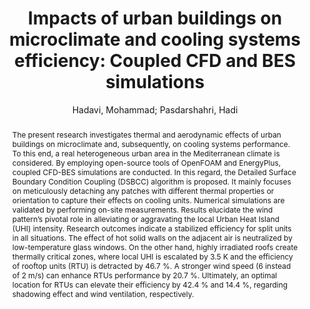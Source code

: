 ---
layout: technique
title: "Impacts of urban buildings on microclimate and cooling systems efficiency: Coupled CFD and BES simulations"
classifications:
    system_type: "False"
    technique: "False"
    design_study: "False"
    evaluation: "False"
    data: "False"
    analysis: "True"
    generation: "True"
    curation_and_transformation: "False"
    management: "False"
    modeling: "True"
    urban_analysis: "True"
    visualization: "False"
    sunlight_access: "False"
    wind_ventilation: "True"
    view_impact: "False"
    energy: "True"
    damage_and_disaster_management: "False"
    climate: "False"
    sound: "False"
    property_cadastre: "False"
    others: "False"
    lookup: "False"
    browse: "True"
    locate: "False"
    explore: "False"
    identify: "False"
    compare: "True"
    summarize: "True"
    distribution: "True"
    trends: "True"
    outliers: "False"
    extremes: "False"
    features: "True"
    target_discovery: "False"
    target_access: "True"
    spatial_relation: "True"
    buildings: "True"
    streets: "True"
    nature: "False"
    uniform_discretization: "True"
    structural_subdivision: "True"
    univariate: "True"
    multivariate: "True"
    volumetric: "True"
    temporal: "True"
    sensing: "False"
    statistical: "False"
    simulation_based: "True"
    learning_based: "False"
    surveyed: "False"
    site: "False"
    block: "True"
    multi_block: "False"
    city: "False"
    va_wo_model: "False"
    post_model: "False"
    model_integrated: "False"
    assisted_models: "False"
    overlay: "True"
    embedded: "False"
    linked: "False"
    temporal_jx: "False"
    spatial_jx: "False"
    filter: "False"
    aggregate: "True"
    embed: "False"
    glyphs: "True"
    bar_charts: "False"
    scatterplots: "False"
    matrix: "False"
    parallel_coordinates: "False"
    map_2d: "False"
    map_3d: "True"
    walking: "False"
    steering: "False"
    selection_based: "False"
    manipulation_based: "True"
    distortion: "False"
    ghosting: "False"
    culling: "False"
    birds_view: "False"
    multi_view: "True"
    assisted_steering: "False"
    other: "False"
    vr_cave: "False"
    ar: "False"
    desktop: "True"
    mobile: "False"
    case_study: "False"
    user_study: "False"
    statistical_evaluation: "True"
    expert_interviews: "False"
key: "HV3ST7CW"
item_type: "journalArticle"
publication_year: "2021"
author: "Hadavi, Mohammad; Pasdarshahri, Hadi"
publication_title: "Sustainable Cities and Society"
isbn: "nan"
issn: "22106707"
doi: "10.1016/j.scs.2021.102740"
url_paper: "https://linkinghub.elsevier.com/retrieve/pii/S2210670721000354"
abstract_note: "nan"
date_added: "2023-01-30 00:36:02"
date_modified: "2023-01-30 00:36:02"
access_date: "2023-01-30 00:36:02"
pages: "102740"
num_pages: "nan"
issue: "nan"
volume: "67.0"
number_of_volumes: "nan"
journal_abbreviation: "Sustainable Cities and Society"
short_title: "Impacts of urban buildings on microclimate and cooling systems efficiency"
series: "nan"
series_number: "nan"
series_text: "nan"
series_title: "nan"
publisher: "nan"
place: "nan"
language: "en"
rights: "nan"
type: "nan"
archive: "nan"
archive_location: "nan"
library_catalog: "DOI.org (Crossref)"
call_number: "nan"
extra: "nan"
notes: "nan"
link_attachments: "nan"
manual_tags: "nan"
automatic_tags: "nan"
editor: "nan"
series_editor: "nan"
translator: "nan"
contributor: "nan"
attorney_agent: "nan"
book_author: "nan"
cast_member: "nan"
commenter: "nan"
composer: "nan"
cosponsor: "nan"
counsel: "nan"
interviewer: "nan"
producer: "nan"
recipient: "nan"
reviewed_author: "nan"
scriptwriter: "nan"
words_by: "nan"
guest: "nan"
number: "nan"
edition: "nan"
running_time: "nan"
scale: "nan"
medium: "nan"
artwork_size: "nan"
filing_date: "nan"
application_number: "nan"
assignee: "nan"
issuing_authority: "nan"
country: "nan"
meeting_name: "nan"
conference_name: "nan"
court: "nan"
references: "nan"
reporter: "nan"
legal_status: "nan"
priority_numbers: "nan"
programming_language: "nan"
version: "nan"
system: "nan"
code: "nan"
code_number: "nan"
section: "nan"
session: "nan"
committee: "nan"
history: "nan"
legislative_body: "nan"
abstract: "The present research investigates thermal and aerodynamic effects of urban buildings on microclimate and, subsequently, on cooling systems performance. To this end, a real heterogeneous urban area in the Mediterranean climate is considered. By employing open-source tools of OpenFOAM and EnergyPlus, coupled CFD-BES simulations are conducted. In this regard, the Detailed Surface Boundary Condition Coupling (DSBCC) algorithm is proposed. It mainly focuses on meticulously detaching any patches with different thermal properties or orientation to capture their effects on cooling units. Numerical simulations are validated by performing on-site measurements. Results elucidate the wind pattern’s pivotal role in alleviating or aggravating the local Urban Heat Island (UHI) intensity. Research outcomes indicate a stabilized efficiency for split units in all situations. The effect of hot solid walls on the adjacent air is neutralized by low-temperature glass windows. On the other hand, highly irradiated roofs create thermally critical zones, where local UHI is escalated by 3.5 K and the efficiency of rooftop units (RTU) is detracted by 46.7 %. A stronger wind speed (6 instead of 2 m/s) can enhance RTUs performance by 20.7 %. Ultimately, an optimal location for RTUs can elevate their efficiency by 42.4 % and 14.4 %, regarding shadowing effect and wind ventilation, respectively."
---